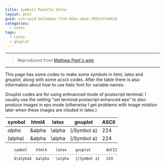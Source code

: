 ```yaml
---
title: Symbols Rosetta Stone
layout: post
guid: urn:uuid:5e23abaa-7fc0-465e-abae-7093c57eb61b
categories:
  - notes
tags:
  - Latex
  - gnuplot
---
```



---

> Reproduced from [Mathew Peet's web](http://mathewpeet.org/lists/symbols/)

---

This page has some codes to make some symbols in html, latex and gnuplot, along with some acscii codes. After the table there is also information about how to use Italic font for variable names.

Gnuplot codes are for using enhnanced mode of postscript terminal. I usually use the setting "set terminal postscript enhanced eps" to 
also produce images in eps mode (otherwise I get problems with image rotation later when these images are inluded in latex.)

| symbol | html4 | latex | gnuplot | ASCII |
| --- | --- | --- | --- | --- |
| $alpha$ | &alpha | \alpha | {/Symbol a} | 224 |
| \(alpha\) | &alpha | \alpha | {/Symbol a} | 224 |


```
    symbol    html4    latex    gnuplot       ASCII 
    -----------------------------------------------
    $\alpha$  &alpha   \alpha   {/Symbol a}   224
```
